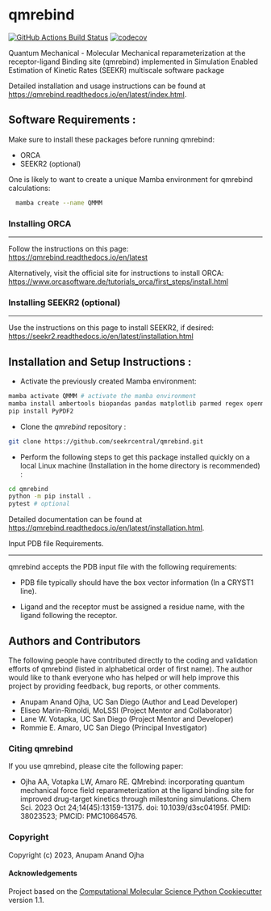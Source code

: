 qmrebind
==============================
[//]: # (Badges)
[![GitHub Actions Build Status](https://github.com/anandojha/qmrebind/workflows/CI/badge.svg)](https://github.com/qmrebind/actions?query=workflow%3ACI)
[![codecov](https://codecov.io/gh/anandojha/qmrebind/branch/main/graph/badge.svg)](https://codecov.io/gh/anandojha/qmrebind/branch/main)

Quantum Mechanical - Molecular Mechanical reparameterization at the 
receptor-ligand Binding site (qmrebind) implemented in Simulation Enabled 
Estimation of Kinetic Rates (SEEKR) multiscale software package

Detailed installation and usage instructions can be found at 
https://qmrebind.readthedocs.io/en/latest/index.html.

## Software Requirements :
Make sure to install these packages before running qmrebind:

* ORCA
* SEEKR2 (optional)

One is likely to want to create a unique Mamba environment for qmrebind
calculations:

```bash
  mamba create --name QMMM
```

### Installing ORCA
********************** 
Follow the instructions on this page: https://qmrebind.readthedocs.io/en/latest

Alternatively, visit the official site for instructions to install ORCA: 
https://www.orcasoftware.de/tutorials_orca/first_steps/install.html

### Installing SEEKR2 (optional)
**********************
Use the instructions on this page to install SEEKR2, if desired:
https://seekr2.readthedocs.io/en/latest/installation.html

## Installation and Setup Instructions :

* Activate the previously created Mamba environment:
```bash
mamba activate QMMM # activate the mamba environment
mamba install ambertools biopandas pandas matplotlib parmed regex openmm
pip install PyPDF2
```
* Clone the *qmrebind* repository :

```bash
git clone https://github.com/seekrcentral/qmrebind.git
```
* Perform the following steps to get this package installed quickly on a local 
Linux machine (Installation in the home directory is recommended) : 

```bash
cd qmrebind
python -m pip install .
pytest # optional
```
Detailed documentation can be found at 
https://qmrebind.readthedocs.io/en/latest/installation.html.


Input PDB file Requirements.
**********************

qmrebind accepts the PDB input file with the following requirements:

* PDB file typically should have the box vector information (In a CRYST1 line).

* Ligand and the receptor must be assigned a residue name, with the ligand 
  following the receptor. 

## Authors and Contributors
The following people have contributed directly to the coding and validation 
efforts of qmrebind (listed in alphabetical order of first name). 
The author would like to thank everyone who has helped or will help improve 
this project by providing feedback, bug reports, or other comments.

* Anupam Anand Ojha, UC San Diego (Author and Lead Developer)
* Eliseo Marin-Rimoldi, MoLSSI (Project Mentor and Collaborator)
* Lane W. Votapka, UC San Diego (Project Mentor and Developer)
* Rommie E. Amaro, UC San Diego (Principal Investigator)

### Citing qmrebind

If you use qmrebind, please cite the following paper:

* Ojha AA, Votapka LW, Amaro RE. QMrebind: incorporating quantum mechanical 
force field reparameterization at the ligand binding site for improved 
drug-target kinetics through milestoning simulations. Chem Sci. 
2023 Oct 24;14(45):13159-13175. doi: 10.1039/d3sc04195f. 
PMID: 38023523; PMCID: PMC10664576.

### Copyright

Copyright (c) 2023, Anupam Anand Ojha


#### Acknowledgements
 
Project based on the 
[Computational Molecular Science Python Cookiecutter](https://github.com/molssi/cookiecutter-cms) version 1.1.
